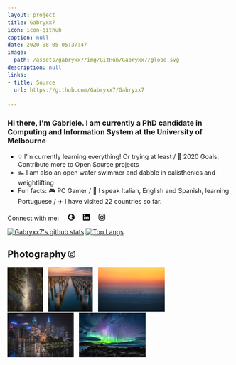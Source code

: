 ```yaml
---
layout: project
title: Gabryxx7
icon: icon-github
caption: null
date: 2020-08-05 05:37:47
image:
  path: /assets/gabryxx7/img/GitHub/Gabryxx7/globe.svg
description: null
links:
- title: Source
  url: https://github.com/Gabryxx7/Gabryxx7

---
```


###  Hi there, I'm Gabriele. I am currently a PhD candidate in Computing and Information System at the University of Melbourne
- 💡 I’m currently learning everything! Or trying at least / 🎯 2020 Goals: Contribute more to Open Source projects
- 🏊 I am also an open water swimmer and dabble in calisthenics and weightlifting
- Fun facts: 🎮 PC Gamer / 💬 I speak Italian, English and Spanish, learning Portuguese / ✈️ I have visited 22 countries so far.


Connect with me:  &nbsp; &nbsp;
[<img alt="gmarini.com" width="15px" src="/assets/gabryxx7/img/GitHub/Gabryxx7/globe.svg" />][website] &nbsp; &nbsp;
[<img alt="Gabryxx7 | LinkedIn" width="15px" src="/assets/gabryxx7/img/GitHub/Gabryxx7/linkedin.svg" />][linkedin] &nbsp; &nbsp;
[<img alt="Gabryxx7 | Instagram" width="15px" src="/assets/gabryxx7/img/GitHub/Gabryxx7/instagram.svg" />][instagram] &nbsp; &nbsp;

[![Gabryxx7's github stats](https://github-readme-stats.vercel.app/api?username=Gabryxx7&count_private=true&show_icons=true&theme=onedark&include_all_commits=1)](https://github.com/Gabryxx7)
[![Top Langs](https://github-readme-stats.vercel.app/api/top-langs/?username=Gabryxx7&layout=compact&theme=onedark)](https://github.com/Gabryxx7)

## Photography [<img alt="Gabryxx7 | Instagram" width="15px" src="/assets/gabryxx7/img/GitHub/Gabryxx7/instagram.svg" />][instagram]
[<img alt="Gabryxx7 | Instagram" height="100px" src="/assets/gabryxx7/img/GitHub/Gabryxx7/79841217_555270635156572_8260864494112333405_n.jpg" />][instagram] &nbsp; 
[<img alt="Gabryxx7 | Instagram" height="100px" src="/assets/gabryxx7/img/GitHub/Gabryxx7/d921048b9f8858f8fbbd9f651a64c5cb.jpg" />][instagram] &nbsp; 
[<img alt="Gabryxx7 | Instagram" height="100px" src="/assets/gabryxx7/img/GitHub/Gabryxx7/105949108_979756645775165_8661279133103583059_n.jpg" />][instagram] &nbsp; 
[<img alt="Gabryxx7 | Instagram" height="100px" src="/assets/gabryxx7/img/GitHub/Gabryxx7/eeadc6e1a203c084fe15656aaa7528ee.jpg" />][instagram] &nbsp; 
[<img alt="Gabryxx7 | Instagram" height="100px" src="/assets/gabryxx7/img/GitHub/Gabryxx7/260a4453657269ad127dfc1b661bbea5.jpg" />][instagram] &nbsp; 



[website]: http://gmarini.com/
[twitter]: https://twitter.com/Gabryxx7
[youtube]: https://youtube.com/gabryxx7
[instagram]: https://www.instagram.com/gabryxx7
[linkedin]: https://www.linkedin.com/in/gabryxx7
[webdevplaylist]: https://www.youtube.com/playlist?list=PLkwxH9e_vrAJ0WbEsFA9W3I1W-g_BTsbt
[jsplaylist]: https://www.youtube.com/playlist?list=PLkwxH9e_vrALRJKu7wfXby3MKeflhTu6B
[cssplaylist]: https://www.youtube.com/playlist?list=PLkwxH9e_vrALSdvZuEh6gqQdmDoDIoqz4
[reactplaylist]: https://www.youtube.com/playlist?list=PLkwxH9e_vrAK4TdffpxKY3QGyHCpxFcQ0

<!-- Source: https://raw.githubusercontent.com/codeSTACKr/codeSTACKr/master/README.md -->

